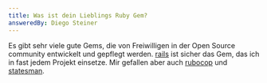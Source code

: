 ```yaml
---
title: Was ist dein Lieblings Ruby Gem?
answeredBy: Diego Steiner
---
```


Es gibt sehr viele gute Gems, die von Freiwilligen in der Open Source community entwickelt und gepflegt werden. [rails](https://github.com/rails/rails) ist sicher das Gem, das ich in fast jedem Projekt einsetze. Mir gefallen aber auch [rubocop](https://github.com/rubocop/rubocop) und [statesman](https://github.com/gocardless/statesman).
